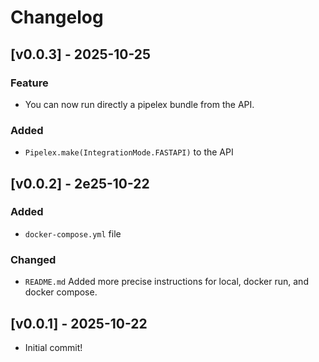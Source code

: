 # Changelog

## [v0.0.3] - 2025-10-25

### Feature

- You can now run directly a pipelex bundle from the API.

### Added

- `Pipelex.make(IntegrationMode.FASTAPI)` to the API

## [v0.0.2] - 2e25-10-22

### Added

- `docker-compose.yml` file

### Changed

- `README.md` Added more precise instructions for local, docker run, and docker compose.

## [v0.0.1] - 2025-10-22

- Initial commit!
